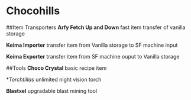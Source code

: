 
# Chocohills


##Item Transporters
  **Arfy Fetch Up and Down**
  fast item transfer of vanilla storage

  **Keima Importer**
  transfer item from  Vanilla storage to SF machine input

  **Keima Exporter**
  transfer item from SF machine ouput to Vanilla storage


##Tools
  **Choco Crystal**
  basic recipe item

  **Torchtillas*
  unlimited night vision torch

  **Blastxel**
  upgradable blast mining tool
